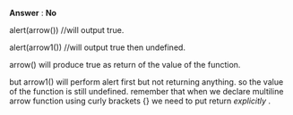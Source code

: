 **Answer** : **No**

alert(arrow()) //will output true.

alert(arrow1()) //will output true then undefined.

arrow() will produce true as return of the value of the function. 

but arrow1() will perform alert first but not returning anything. so the value of the function is still undefined. 
remember that when we declare multiline arrow function using curly brackets {} we need to put return *explicitly* .  
